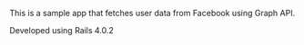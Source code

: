   This is a sample app that fetches user data from Facebook using Graph API. 
  
  Developed using Rails 4.0.2
